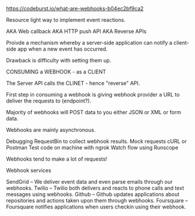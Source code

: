 https://codeburst.io/what-are-webhooks-b04ec2bf9ca2

Resource light way to implement event reactions.

AKA Web callback AKA HTTP push API AKA Reverse APIs

Proivde a mechanism whereby a server-side application can notify a client-side app when a new event has occurred.

Drawback is difficulty with setting them up.


CONSUMING a WEBHOOK - as a CLIENT

The Server API calls the CLINET - hence "reverse" API.

First step in consuming a webhook is giving webhook provider a URL to deliver the requests to (endpoint?).

Majority of webhooks will POST data to you either JSON or XML or form data.

Webhooks are mainly asynchronous.

Debugging
RequestBin to collect webhook results.
Mock requests cURL or Postman
Test code on machine with ngrok
Watch flow using Runscope

Webhooks tend to make a lot of requests!


Webhook services

SendGrid – We deliver event data and even parse emails through our webhooks.
Twilio – Twilio both delivers and reacts to phone calls and text messages using webhooks.
Github – Github updates applications about repositories and actions taken upon them through webhooks.
Foursquare – Foursquare notifies applications when users checkin using their webhook.